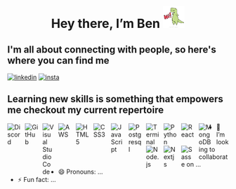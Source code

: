 <h1 align="center">Hey there, I’m Ben <img src="./hello_gif.gif" width=auto, height=50px></h1>

<h2>I'm all about connecting with people, so here's where you can find me</h2>

[<img src="https://www.svgrepo.com/show/382726/linkedin-linked-in.svg" alt="linkedin" width="63px">](https://www.linkedin.com/in/benjamin-davies-77b05729b/) 
[<img src="https://www.svgrepo.com/show/452229/instagram-1.svg" alt="insta" width="70px">](https://www.instagram.com/b3n.davies/)

<h2>Learning new skills is something that empowers me checkout my current 
repertoire</h2>

<img align="left" alt="Discord" width="30px" src="https://www.svgrepo.com/show/343548/discord-communication-interaction-message-network.svg" style="padding-right:10px;" />
<img align="left" alt="GitHub" width="30px" src="https://www.svgrepo.com/show/475654/github-color.svg" style="padding-right:10px;" />
<img align="left" alt="Visual Studio Code" width="26px" src="https://cdn.jsdelivr.net/gh/devicons/devicon/icons/vscode/vscode-original.svg" style="padding-right:10px;" />
<img align="left" alt="AWS" width="30px" src="https://www.svgrepo.com/show/448266/aws.svg" style="padding-right:10px;"/>
<img align="left" alt="HTML5" width="30px" src="https://cdn.jsdelivr.net/gh/devicons/devicon/icons/html5/html5-original.svg" style="padding-right:10px;" />
<img align="left" alt="CSS3" width="30px" src="https://cdn.jsdelivr.net/gh/devicons/devicon/icons/css3/css3-original.svg" style="padding-right:10px;" />
<img align="left" alt="JavaScript" width="30px" src="https://cdn.jsdelivr.net/gh/devicons/devicon/icons/javascript/javascript-original.svg" style="padding-right:10px;" /> 
<img align="left" alt="Postgresql" width="30px" src="https://www.svgrepo.com/show/354200/postgresql.svg" style="padding-right:10px;" /> 
<img align="left" alt="Terminal" width="30px" src="https://www.svgrepo.com/show/336126/terminal.svg" style="padding-right:10px;" />
<img align="left" alt="Python" width="30px" src="https://www.svgrepo.com/show/452091/python.svg" style="padding-right:10px;" />
<img align="left" alt="React" width="30px" src="https://cdn.jsdelivr.net/gh/devicons/devicon/icons/react/react-original.svg" style="padding-right:10px;" />
<img align="left" alt="MongoDB" width="30px" src="https://cdn.jsdelivr.net/gh/devicons/devicon/icons/mongodb/mongodb-original.svg" style="padding-right:10px;" />
<img align="left" alt="Node.js" width="30px" src="https://cdn.jsdelivr.net/gh/devicons/devicon/icons/nodejs/nodejs-original.svg" style="padding-right:10px;" />
<img align="left" alt="Nextjs" width="30px" src="https://www.svgrepo.com/show/342062/next-js.svg" style="padding-right:10px;" />
<img align="left" alt="Sass" width="30px" src="https://cdn.jsdelivr.net/gh/devicons/devicon/icons/sass/sass-original.svg" style="padding-right:10px;"/>



- 💞️ I’m looking to collaborate on ...
- 😄 Pronouns: ...
- ⚡ Fun fact: ...

<!---
BenDavies1218/BenDavies1218 is a ✨ special ✨ repository because its `README.md` (this file) appears on your GitHub profile.
You can click the Preview link to take a look at your changes.
--->
